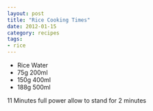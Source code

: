 ```yaml
---
layout: post
title: "Rice Cooking Times"
date: 2012-01-15
category: recipes
tags:
- rice
---
```


* Rice Water
* 75g 200ml
* 150g 400ml
* 188g 500ml

11 Minutes full power allow to stand for 2 minutes 

